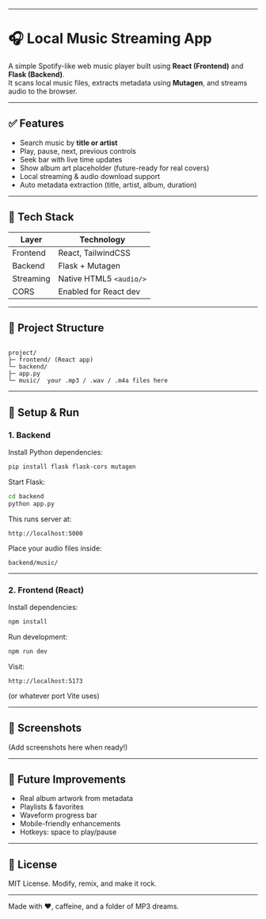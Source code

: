 
---
# 🎧 Local Music Streaming App  
A simple Spotify-like web music player built using **React (Frontend)** and **Flask (Backend)**.  
It scans local music files, extracts metadata using **Mutagen**, and streams audio to the browser.

---

## ✅ Features
- Search music by **title or artist**
- Play, pause, next, previous controls
- Seek bar with live time updates
- Show album art placeholder (future-ready for real covers)
- Local streaming & audio download support
- Auto metadata extraction (title, artist, album, duration)

---

## 🧩 Tech Stack  
| Layer | Technology |
|-------|------------|
| Frontend | React, TailwindCSS |
| Backend | Flask + Mutagen |
| Streaming | Native HTML5 `<audio/>` |
| CORS | Enabled for React dev |

---

## 📂 Project Structure
```

project/
├─ frontend/ (React app)
└─ backend/
├─ app.py
└─ music/  your .mp3 / .wav / .m4a files here

````

---

## 🚀 Setup & Run

### 1. Backend
Install Python dependencies:
```bash
pip install flask flask-cors mutagen
````

Start Flask:

```bash
cd backend
python app.py
```

This runs server at:

```
http://localhost:5000
```

Place your audio files inside:

```
backend/music/
```

---

### 2. Frontend (React)

Install dependencies:

```bash
npm install
```

Run development:

```bash
npm run dev
```

Visit:

```
http://localhost:5173
```

(or whatever port Vite uses)

---

## 🎨 Screenshots

(Add screenshots here when ready!)

---

## 🔮 Future Improvements

* Real album artwork from metadata
* Playlists & favorites
* Waveform progress bar
* Mobile-friendly enhancements
* Hotkeys: space to play/pause

---

## 📜 License

MIT License. Modify, remix, and make it rock.

---

Made with ❤️, caffeine, and a folder of MP3 dreams.

```

